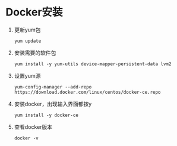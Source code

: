 # Docker安装

1. 更新yum包

   ```shell
   yum update
   ```

2. 安装需要的软件包

   ```shell
   yum install -y yum-utils device-mapper-persistent-data lvm2
   ```

3. 设置yum源

   ```shell
   yum-config-manager --add-repo https://download.docker.com/linux/centos/docker-ce.repo
   ```

4. 安装docker，出现输入界面都按y

   ```shell
   yum install -y docker-ce
   ```

5. 查看docker版本

   ```shell
   docker -v
   ```

   